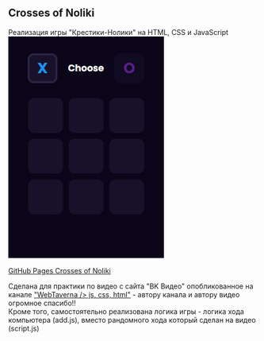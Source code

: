 ## Crosses of Noliki
Реализация игры "Крестики-Нолики" на HTML, CSS и JavaScript  
![screenshot](Crosses_of_Noliki.JPG)

[GitHub Pages Crosses of Noliki](https://vsamura.github.io/Crosses_of_Noliki/)

Сделана для практики по видео с сайта "BK Видео" опобликованное на канале   ["WebTaverna /> js, css, html"](https://vk.com/video-119334888_456244675?t=1s&ref_domain=yastatic.net)  - автору канала и автору видео огромное спасибо!!  
Кроме того, самостоятельно реализована логика игры - логика хода компьютера (add.js), вместо рандомного хода который сделан на видео (script.js)
